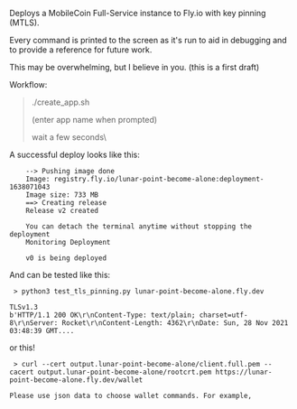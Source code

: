Deploys a MobileCoin Full-Service instance to Fly.io with key pinning (MTLS).

Every command is printed to the screen as it's run to aid in debugging and to provide a reference for future work.

This may be overwhelming, but I believe in you. (this is a first draft)

Workflow:

 > ./create_app.sh
 >
 > (enter app name when prompted)
 >
 > wait a few seconds\
 >

A successful deploy looks like this:

```
    --> Pushing image done
    Image: registry.fly.io/lunar-point-become-alone:deployment-1638071043
    Image size: 733 MB
    ==> Creating release
    Release v2 created

    You can detach the terminal anytime without stopping the deployment
    Monitoring Deployment

    v0 is being deployed
```

And can be tested like this:

```
 > python3 test_tls_pinning.py lunar-point-become-alone.fly.dev

TLSv1.3
b'HTTP/1.1 200 OK\r\nContent-Type: text/plain; charset=utf-8\r\nServer: Rocket\r\nContent-Length: 4362\r\nDate: Sun, 28 Nov 2021 03:48:39 GMT....
```

or this!

```
 > curl --cert output.lunar-point-become-alone/client.full.pem --cacert output.lunar-point-become-alone/rootcrt.pem https://lunar-point-become-alone.fly.dev/wallet

Please use json data to choose wallet commands. For example,

```
